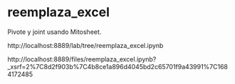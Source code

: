 # reemplaza_excel
Pivote y joint usando Mitosheet.

http://localhost:8889/lab/tree/reemplaza_excel.ipynb

http://localhost:8889/files/reemplaza_excel.ipynb?_xsrf=2%7C8d2f903b%7C4b8ce1a896d4045bd2c65701f9a43991%7C1684172485
